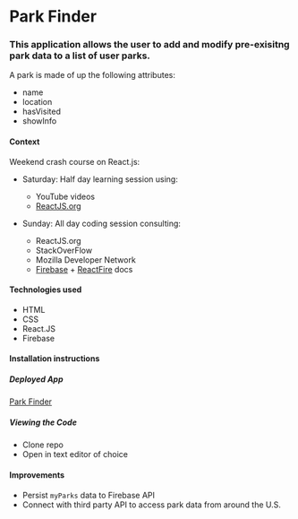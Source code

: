 # Park Finder

### This application allows the user to add and modify pre-exisitng park data to a list of user parks.

A park is made of up the following attributes:
* name
* location
* hasVisited
* showInfo

#### Context

Weekend crash course on React.js:
- Saturday:
  Half day learning session using:
    - YouTube videos
    - [ReactJS.org](https://reactjs.org/)

- Sunday:
  All day coding session consulting:
    - ReactJS.org
    - StackOverFlow
    - Mozilla Developer Network
    - [Firebase](https://firebase.google.com/docs/?gclid=EAIaIQobChMI1fKbx_DV1gIVDJRpCh2YbQtCEAAYASABEgKUYvD_BwE) + [ReactFire](https://github.com/firebase/reactfire) docs

#### Technologies used

* HTML
* CSS
* React.JS
* Firebase

#### Installation instructions
##### Deployed App
[Park Finder](https://tvlangley.github.io/parkFinder/)

##### Viewing the Code
- Clone repo
- Open in text editor of choice

#### Improvements
- Persist `myParks` data to Firebase API
- Connect with third party API to access park data from around the U.S.
